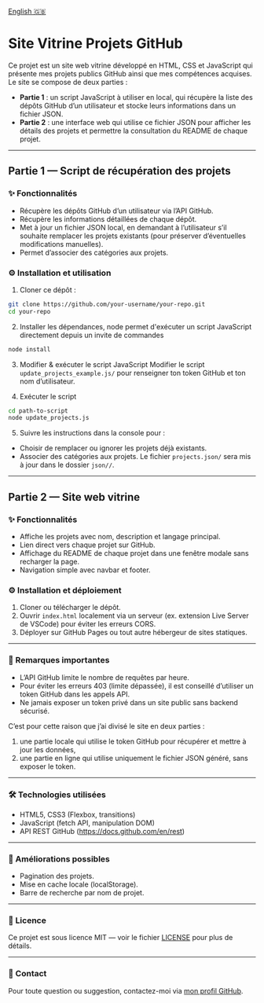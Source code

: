 [English 🇬🇧](README.md)

# Site Vitrine Projets GitHub

Ce projet est un site web vitrine développé en HTML, CSS et JavaScript qui présente mes projets publics GitHub ainsi que mes compétences acquises.  
Le site se compose de deux parties :

- **Partie 1** : un script JavaScript à utiliser en local, qui récupère la liste des dépôts GitHub d’un utilisateur et stocke leurs informations dans un fichier JSON.
- **Partie 2** : une interface web qui utilise ce fichier JSON pour afficher les détails des projets et permettre la consultation du README de chaque projet.

---

## Partie 1 — Script de récupération des projets

### ✨ Fonctionnalités

- Récupère les dépôts GitHub d’un utilisateur via l’API GitHub.
- Récupère les informations détaillées de chaque dépôt.
- Met à jour un fichier JSON local, en demandant à l’utilisateur s’il souhaite remplacer les projets existants (pour préserver d’éventuelles modifications manuelles).
- Permet d’associer des catégories aux projets.

### ⚙️ Installation et utilisation

1. Cloner ce dépôt :

```bash
git clone https://github.com/your-username/your-repo.git
cd your-repo
```

2. Installer les dépendances, node permet d'exécuter un script JavaScript directement depuis un invite de commandes

```bash
node install
```

3. Modifier & exécuter le script JavaScript
Modifier le script `update_projects_example.js/` pour renseigner ton token GitHub et ton nom d’utilisateur.

4. Exécuter le script
```bash
cd path-to-script
node update_projects.js
```
5. Suivre les instructions dans la console pour :
- Choisir de remplacer ou ignorer les projets déjà existants.
- Associer des catégories aux projets.
Le fichier `projects.json/` sera mis à jour dans le dossier `json//`.

---

## Partie 2 — Site web vitrine

### ✨ Fonctionnalités
- Affiche les projets avec nom, description et langage principal.
- Lien direct vers chaque projet sur GitHub.
- Affichage du README de chaque projet dans une fenêtre modale sans recharger la page.
- Navigation simple avec navbar et footer.

### ⚙️ Installation et déploiement

1. Cloner ou télécharger le dépôt.
2. Ouvrir `index.html` localement via un serveur (ex. extension Live Server de VSCode) pour éviter les erreurs CORS.
3. Déployer sur GitHub Pages ou tout autre hébergeur de sites statiques.

---

### 💬 Remarques importantes

- L’API GitHub limite le nombre de requêtes par heure.
- Pour éviter les erreurs 403 (limite dépassée), il est conseillé d’utiliser un token GitHub dans les appels API.
- Ne jamais exposer un token privé dans un site public sans backend sécurisé.
  
C’est pour cette raison que j’ai divisé le site en deux parties :
1. une partie locale qui utilise le token GitHub pour récupérer et mettre à jour les données,
2. une partie en ligne qui utilise uniquement le fichier JSON généré, sans exposer le token.

---

### 🛠️ Technologies utilisées

- HTML5, CSS3 (Flexbox, transitions)
- JavaScript (fetch API, manipulation DOM)
- API REST GitHub (https://docs.github.com/en/rest)

---

### 🔩 Améliorations possibles

- Pagination des projets.
- Mise en cache locale (localStorage).
- Barre de recherche par nom de projet.

---

### 🪪 Licence

Ce projet est sous licence MIT — voir le fichier [LICENSE](LICENSE) pour plus de détails.

---

### 📧 Contact

Pour toute question ou suggestion, contactez-moi via [mon profil GitHub](https://github.com/qhzmn).

